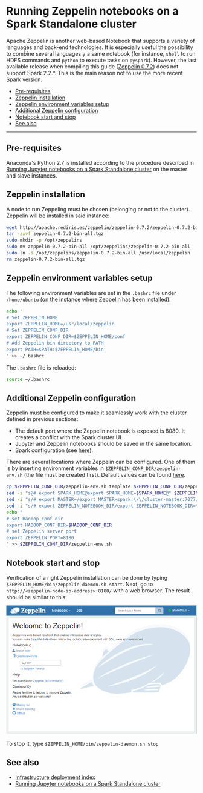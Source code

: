 # Running Zeppelin notebooks on a Spark Standalone cluster
Apache Zeppelin is another web-based Notebook that supports a variety of languages and back-end technologies. It is especially useful the possibility to combine several languages y a same notebook (for instance, `shell` to run HDFS commands and `python` to execute tasks on `pyspark`). However, the last available release when compiling this guide ([Zeppelin 0.7.2](https://zeppelin.apache.org/docs/0.7.2/install/install.html)) does not support Spark 2.2.*. This is the main reason not to use the more recent Spark version.

* [Pre-requisites](#pre-requisites)
* [Zeppelin installation](#zeppelin-installation)
* [Zeppelin environment variables setup](#zeppelin-environment-variables-setup)
* [Additional Zeppelin configuration](#additional-zeppelin-configuration)
* [Notebook start and stop](#notebook-start-and-stop)
* [See also](#see-also)


----
## Pre-requisites
Anaconda's Python 2.7 is installed according to the procedure described in [Running Jupyter notebooks on a Spark Standalone cluster](./jupyter-setup.md) on the master and slave instances.

## Zeppelin installation
A node to run Zeppeling must be chosen (belonging or not to the cluster). Zeppelin will be installed in said instance:

```bash
wget http://apache.rediris.es/zeppelin/zeppelin-0.7.2/zeppelin-0.7.2-bin-all.tgz
tar -zxvf zeppelin-0.7.2-bin-all.tgz
sudo mkdir -p /opt/zeppelins
sudo mv zeppelin-0.7.2-bin-all /opt/zeppelins/zeppelin-0.7.2-bin-all
sudo ln -s /opt/zeppelins/zeppelin-0.7.2-bin-all /usr/local/zeppelin
rm zeppelin-0.7.2-bin-all.tgz
```

## Zeppelin environment variables setup
The following environment variables are set in the `.bashrc` file under `/home/ubuntu` (on the instance where Zeppelin has been installed):
```bash
echo '
# Set ZEPPELIN_HOME
export ZEPPELIN_HOME=/usr/local/zeppelin
# Set ZEPPELIN_CONF_DIR
export ZEPPELIN_CONF_DIR=$ZEPPELIN_HOME/conf
# Add Zeppelin bin directory to PATH
export PATH=$PATH:$ZEPPELIN_HOME/bin
' >> ~/.bashrc
```

The `.bashrc` file is reloaded:
```bash
source ~/.bashrc
```

## Additional Zeppelin configuration
Zeppelin must be configured to make it seamlessly work with the cluster defined in previous sections:
* The default port where the Zeppelin notebook is exposed is 8080. It creates a conflict with the Spark cluster UI.
* Jupyter and Zeppelin notebooks should be saved in the same location.
* Spark configuration (see [here](https://zeppelin.apache.org/docs/0.7.2/interpreter/spark.html)).

There are several locations where Zeppelin can be configured. One of them is by inserting environment variables in `$ZEPPELIN_CONF_DIR/zeppelin-env.sh` (the file must be created first). Default values can be found [here](https://zeppelin.apache.org/docs/0.7.2/install/configuration.html).

```bash
cp $ZEPPELIN_CONF_DIR/zeppelin-env.sh.template $ZEPPELIN_CONF_DIR/zeppelin-env.sh
sed -i "s@# export SPARK_HOME@export SPARK_HOME=$SPARK_HOME@" $ZEPPELIN_CONF_DIR/zeppelin-env.sh
sed -i "s/# export MASTER=/export MASTER=spark:\/\/cluster-master:7077/" $ZEPPELIN_CONF_DIR/zeppelin-env.sh
sed -i "s/# export ZEPPELIN_NOTEBOOK_DIR/export ZEPPELIN_NOTEBOOK_DIR=\/home\/ubuntu\/notebooks/" $ZEPPELIN_CONF_DIR/zeppelin-env.sh
echo "
# set Hadoop conf dir
export HADOOP_CONF_DIR=$HADOOP_CONF_DIR
# set Zeppelin server port
export ZEPPELIN_PORT=8180
" >> $ZEPPELIN_CONF_DIR/zeppelin-env.sh
```

## Notebook start and stop
Verification of a right Zeppelin installation can be done by typing `$ZEPPELIN_HOME/bin/zeppelin-daemon.sh start`. Next, go to `http://<zeppelin-node-ip-address>:8180/` with a web browser. The result should be similar to this:

![Main Zeppelin UI home](./images/zeppelin-home.PNG)

To stop it, type `$ZEPPELIN_HOME/bin/zeppelin-daemon.sh stop`

## See also
* [Infrastructure deployment index](./infrastructure.md)
* [Running Jupyter notebooks on a Spark Standalone cluster](./jupyter-setup.md)
